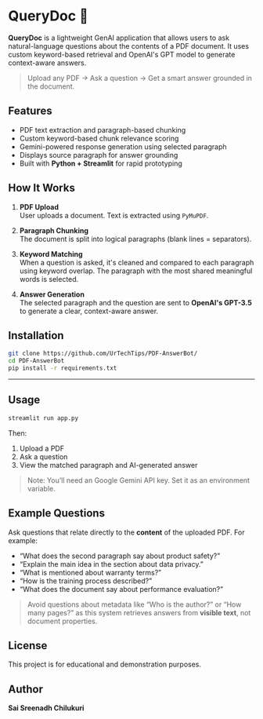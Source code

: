 # QueryDoc 🧾

**QueryDoc** is a lightweight GenAI application that allows users to ask natural-language questions about the contents of a PDF document. It uses custom keyword-based retrieval and OpenAI's GPT model to generate context-aware answers.

> Upload any PDF → Ask a question → Get a smart answer grounded in the document.

## Features

- PDF text extraction and paragraph-based chunking
- Custom keyword-based chunk relevance scoring
- Gemini-powered response generation using selected paragraph
- Displays source paragraph for answer grounding
- Built with **Python + Streamlit** for rapid prototyping
  
## How It Works

1. **PDF Upload**  
   User uploads a document. Text is extracted using `PyMuPDF`.

2. **Paragraph Chunking**  
   The document is split into logical paragraphs (blank lines = separators).

3. **Keyword Matching**  
   When a question is asked, it's cleaned and compared to each paragraph using keyword overlap. The paragraph with the most shared meaningful words is selected.

4. **Answer Generation**  
   The selected paragraph and the question are sent to **OpenAI's GPT-3.5** to generate a clear, context-aware answer.

## Installation

```bash
git clone https://github.com/UrTechTips/PDF-AnswerBot/
cd PDF-AnswerBot
pip install -r requirements.txt
```
---
## Usage

```bash
streamlit run app.py
```

Then:

1. Upload a PDF
2. Ask a question
3. View the matched paragraph and AI-generated answer

> Note: You’ll need an Google Gemini API key. Set it as an environment variable.

## Example Questions

Ask questions that relate directly to the **content** of the uploaded PDF. For example:

- “What does the second paragraph say about product safety?”
- “Explain the main idea in the section about data privacy.”
- “What is mentioned about warranty terms?”
- “How is the training process described?”
- “What does the document say about performance evaluation?”

> Avoid questions about metadata like “Who is the author?” or “How many pages?” as this system retrieves answers from **visible text**, not document properties.

## License
This project is for educational and demonstration purposes.

## Author
**Sai Sreenadh Chilukuri**
